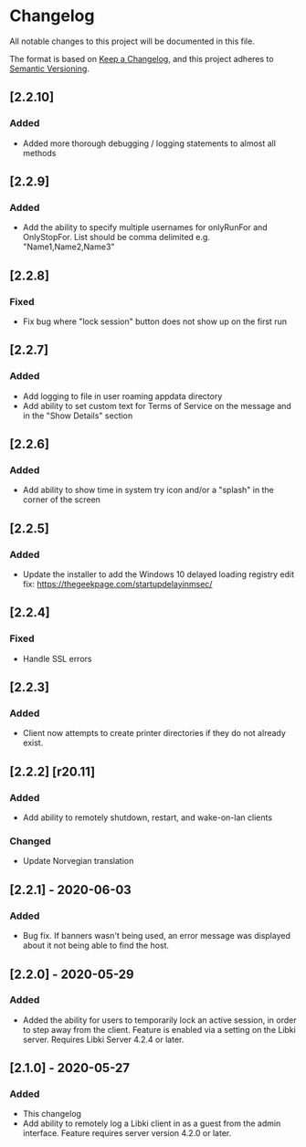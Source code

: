 # Changelog
All notable changes to this project will be documented in this file.

The format is based on [Keep a Changelog](https://keepachangelog.com/en/1.0.0/),
and this project adheres to [Semantic Versioning](https://semver.org/spec/v2.0.0.html).

## [2.2.10]
### Added
- Added more thorough debugging / logging statements to almost all methods

## [2.2.9]
### Added
- Add the ability to specify multiple usernames for onlyRunFor and OnlyStopFor. List should be comma delimited e.g. "Name1,Name2,Name3"

## [2.2.8]
### Fixed
- Fix bug where "lock session" button does not show up on the first run

## [2.2.7]
### Added
- Add logging to file in user roaming appdata directory
- Add ability to set custom text for Terms of Service on the message and in the "Show Details" section

## [2.2.6]
### Added
- Add ability to show time in system try icon and/or a "splash" in the corner of the screen

## [2.2.5]
### Added
- Update the installer to add the Windows 10 delayed loading registry edit fix: https://thegeekpage.com/startupdelayinmsec/

## [2.2.4]
### Fixed
- Handle SSL errors

## [2.2.3]
### Added
- Client now attempts to create printer directories if they do not already exist.

## [2.2.2] [r20.11]
### Added
- Add ability to remotely shutdown, restart, and wake-on-lan clients
### Changed
- Update Norvegian translation

## [2.2.1] - 2020-06-03
### Added
- Bug fix. If banners wasn't being used, an error message was displayed about it not being able to find the host.

## [2.2.0] - 2020-05-29
### Added
- Added the ability for users to temporarily lock an active session, in order to step away from the client. Feature is enabled via a setting on the Libki server. Requires Libki Server 4.2.4 or later.

## [2.1.0] - 2020-05-27
### Added
- This changelog
- Add ability to remotely log a Libki client in as a guest from the admin interface. Feature requires server version 4.2.0 or later.
